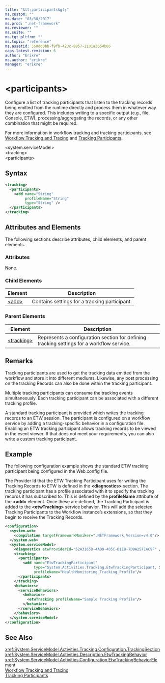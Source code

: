 ```yaml
---
title: "&lt;participants&gt;"
ms.custom: ""
ms.date: "03/30/2017"
ms.prod: ".net-framework"
ms.reviewer: ""
ms.suite: ""
ms.tgt_pltfrm: ""
ms.topic: "reference"
ms.assetid: 560dd0bb-f9fb-423c-8857-2101a3654b06
caps.latest.revision: 6
author: "Erikre"
ms.author: "erikre"
manager: "erikre"
---
```

# &lt;participants&gt;
Configure a list of tracking participants that listen to the tracking records being emitted from the runtime directly and process them in whatever way they are configured. This includes writing to a specific output (e.g., file, Console, ETW), processing/aggregating the records, or any other combination that might be required.  
  
 For more information in workflow tracking and tracking participants, see [Workflow Tracking and Tracing](../../../../../docs/framework/windows-workflow-foundation/workflow-tracking-and-tracing.md) and [Tracking Participants](../../../../../docs/framework/windows-workflow-foundation/tracking-participants.md).  
  
\<system.serviceModel>  
\<tracking>  
\<participants>  
  
## Syntax  
  
```xml
<tracking>
  <participants>
    <add name="String" 
         profileName="String" 
         type="String" />
  </participants>
</tracking>   
```  
  
## Attributes and Elements  
 The following sections describe attributes, child elements, and parent elements.  
  
### Attributes  
 None.  
  
### Child Elements  
  
|Element|Description|  
|-------------|-----------------|  
|[\<add>](../../../../../docs/framework/configure-apps/file-schema/windows-workflow-foundation/add-of-participants.md)|Contains settings for a tracking participant.|  
  
### Parent Elements  
  
|Element|Description|  
|-------------|-----------------|  
|[\<tracking>](../../../../../docs/framework/configure-apps/file-schema/windows-workflow-foundation/tracking.md)|Represents a configuration section for defining tracking settings for a workflow service.|  
  
## Remarks  
 Tracking participants are used to get the tracking data emitted from the workflow and store it into different mediums. Likewise, any post processing on the tracking Records can also be done within the tracking participant.  
  
 Multiple tracking participants can consume the tracking events simultaneously. Each tracking participant can be associated with a different tracking profile.  
  
 A standard tracking participant is provided which writes the tracking records to an ETW session. The participant is configured on a workflow service by adding a tracking-specific behavior in a configuration file. Enabling an ETW tracking participant allows tracking records to be viewed in the event viewer. If that does not meet your requirements, you can also write a custom tracking participant.  
  
## Example  
 The following configuration example shows the standard ETW tracking participant being configured in the Web.config file.  
  
 The Provider Id that the ETW Tracking Participant uses for writing the Tracking Records to ETW is defined in the **\<diagnostics>** section. The tracking participant has a profile associated with it to specify the tracking records it has subscribed to. This is defined by the **profileName** attribute of the **\<add>** element. Once these are defined, the Tracking Participant is added to the **\<etwTracking>** service behavior. This will add the selected Tracking Participants to the Workflow instance’s extensions, so that they begin to receive the Tracking Records.  
  
```xml
<configuration>   
  <system.web>   
    <compilation targetFrameworkMoniker=".NETFramework,Version=v4.0"/>   
  </system.web>   
  <system.serviceModel>   
    <diagnostics etwProviderId="52A3165D-4AD9-405C-B1E8-7D9A257EAC9F" />                
    <tracking>   
      <participants>   
        <add name="EtwTrackingParticipant"   
             type="System.Activities.Tracking.EtwTrackingParticipant, System.Activities, Version=4.0.0.0, Culture=neutral, PublicKeyToken=31bf3856ad364e35"   
             profileName="HealthMonitoring_Tracking_Profile"/>   
      </participants>   
    </tracking>   
    <behaviors>   
      <serviceBehaviors>   
        <behavior>   
          <etwTracking profileName="Sample Tracking Profile"/>  
        </behavior>   
      </serviceBehaviors>   
    </behaviors>   
  </system.serviceModel>   
</configuration>  
```  
  
## See Also  
 <xref:System.ServiceModel.Activities.Tracking.Configuration.TrackingSection>   
 <xref:System.ServiceModel.Activities.Description.EtwTrackingBehavior>   
 <xref:System.ServiceModel.Activities.Configuration.EtwTrackingBehaviorElement>   
 [Workflow Tracking and Tracing](../../../../../docs/framework/windows-workflow-foundation/workflow-tracking-and-tracing.md)   
 [Tracking Participants](../../../../../docs/framework/windows-workflow-foundation/tracking-participants.md)
